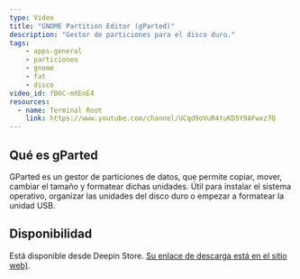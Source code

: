 ```yaml
---
type: Video
title: "GNOME Partition Editor (gParted)"
description: "Gestor de particiones para el disco duro."
tags:
    - apps-general
    - particiones
    - gnome
    - fat
    - disco
video_id: fB6C-mXEnE4
resources:
  - name: Terminal Root
    link: https://www.youtube.com/channel/UCqd9oVuR4tuKD5Y9AFwxz7Q
---
```


## Qué es gParted
GParted es un gestor de particiones de datos, que permite copiar, mover, cambiar el tamaño y formatear dichas unidades. Útil para instalar el sistema operativo, organizar las unidades del disco duro o empezar a formatear la unidad USB.

## Disponibilidad
Está disponible desde Deepin Store. [Su enlace de descarga está en el sitio web)](https://gparted.org/download.php).
